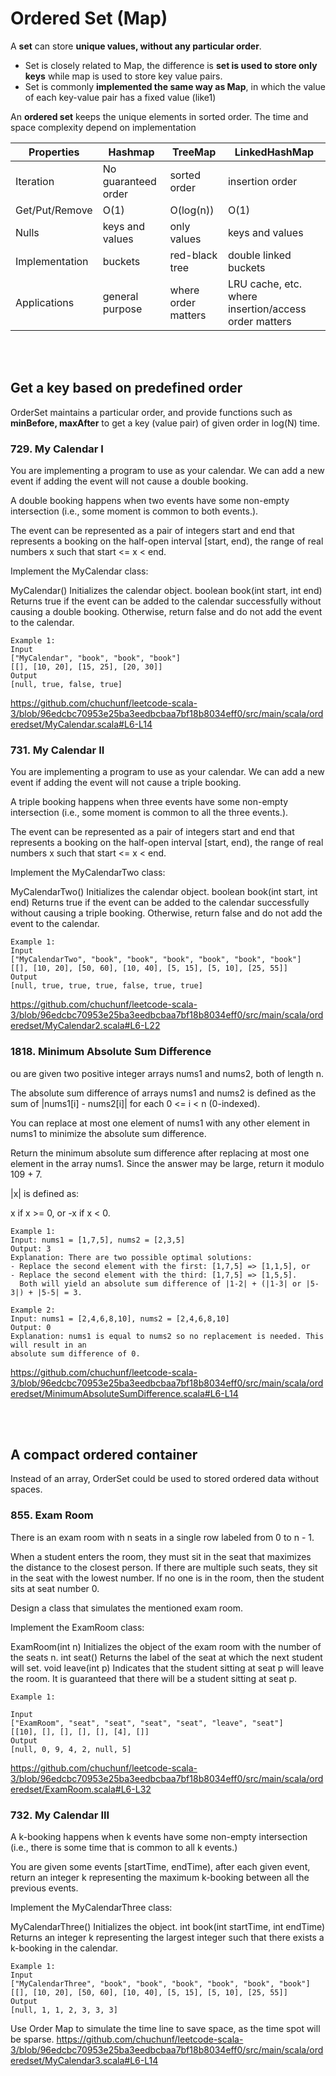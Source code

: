 # Ordered Set (Map)

A **set** can store **unique values, without any particular order**.

* Set is closely related to Map, the difference is **set is used to store only keys** while map is used to store key value pairs.
* Set is commonly **implemented the same way as Map**, in which the value of each key-value pair has a fixed value (like1)

An **ordered set** keeps the unique elements in sorted order. The time and space complexity depend on implementation

| Properties     | Hashmap             | TreeMap             | LinkedHashMap  |
|----------------|---------------------|---------------------|----------------|
| Iteration      | No guaranteed order | sorted order        | insertion order |
| Get/Put/Remove | O(1)                | O(log(n))           | O(1)           |
| Nulls          | keys and values     | only values         | keys and values |
| Implementation | buckets             | red-black tree      | double linked buckets |
| Applications   | general purpose     | where order matters | LRU cache, etc. where insertion/access order matters |

<br></br>
## Get a key based on predefined order
OrderSet maintains a particular order, and provide functions such as **minBefore, maxAfter** to get a key (value pair) of given order in log(N) time.

### 729. My Calendar I
You are implementing a program to use as your calendar. We can add a new event if adding the event will not cause a double booking.

A double booking happens when two events have some non-empty intersection (i.e., some moment is common to both events.).

The event can be represented as a pair of integers start and end that represents a booking on the half-open interval [start, end), the range of real numbers x such that start <= x < end.

Implement the MyCalendar class:

MyCalendar() Initializes the calendar object.
boolean book(int start, int end) Returns true if the event can be added to the calendar successfully without causing a double booking. Otherwise, return false and do not add the event to the calendar.

```
Example 1:
Input
["MyCalendar", "book", "book", "book"]
[[], [10, 20], [15, 25], [20, 30]]
Output
[null, true, false, true]
```
https://github.com/chuchunf/leetcode-scala-3/blob/96edcbc70953e25ba3eedbcbaa7bf18b8034eff0/src/main/scala/orderedset/MyCalendar.scala#L6-L14

### 731. My Calendar II
You are implementing a program to use as your calendar. We can add a new event if adding the event will not cause a triple booking.

A triple booking happens when three events have some non-empty intersection (i.e., some moment is common to all the three events.).

The event can be represented as a pair of integers start and end that represents a booking on the half-open interval [start, end), the range of real numbers x such that start <= x < end.

Implement the MyCalendarTwo class:

MyCalendarTwo() Initializes the calendar object.
boolean book(int start, int end) Returns true if the event can be added to the calendar successfully without causing a triple booking. Otherwise, return false and do not add the event to the calendar.
```
Example 1:
Input
["MyCalendarTwo", "book", "book", "book", "book", "book", "book"]
[[], [10, 20], [50, 60], [10, 40], [5, 15], [5, 10], [25, 55]]
Output
[null, true, true, true, false, true, true]
```
https://github.com/chuchunf/leetcode-scala-3/blob/96edcbc70953e25ba3eedbcbaa7bf18b8034eff0/src/main/scala/orderedset/MyCalendar2.scala#L6-L22

### 1818. Minimum Absolute Sum Difference
ou are given two positive integer arrays nums1 and nums2, both of length n.

The absolute sum difference of arrays nums1 and nums2 is defined as the sum of |nums1[i] - nums2[i]| for each 0 <= i < n (0-indexed).

You can replace at most one element of nums1 with any other element in nums1 to minimize the absolute sum difference.

Return the minimum absolute sum difference after replacing at most one element in the array nums1. Since the answer may be large, return it modulo 109 + 7.

|x| is defined as:

x if x >= 0, or
-x if x < 0.
```
Example 1:
Input: nums1 = [1,7,5], nums2 = [2,3,5]
Output: 3
Explanation: There are two possible optimal solutions:
- Replace the second element with the first: [1,7,5] => [1,1,5], or
- Replace the second element with the third: [1,7,5] => [1,5,5].
  Both will yield an absolute sum difference of |1-2| + (|1-3| or |5-3|) + |5-5| = 3.

Example 2:
Input: nums1 = [2,4,6,8,10], nums2 = [2,4,6,8,10]
Output: 0
Explanation: nums1 is equal to nums2 so no replacement is needed. This will result in an
absolute sum difference of 0.
```
https://github.com/chuchunf/leetcode-scala-3/blob/96edcbc70953e25ba3eedbcbaa7bf18b8034eff0/src/main/scala/orderedset/MinimumAbsoluteSumDifference.scala#L6-L14

<br></br>
## A compact ordered container
Instead of an array, OrderSet could be used to stored ordered data without spaces.

### 855. Exam Room
There is an exam room with n seats in a single row labeled from 0 to n - 1.

When a student enters the room, they must sit in the seat that maximizes the distance to the closest person. If there are multiple such seats, they sit in the seat with the lowest number. If no one is in the room, then the student sits at seat number 0.

Design a class that simulates the mentioned exam room.

Implement the ExamRoom class:

ExamRoom(int n) Initializes the object of the exam room with the number of the seats n.
int seat() Returns the label of the seat at which the next student will set.
void leave(int p) Indicates that the student sitting at seat p will leave the room. It is guaranteed that there will be a student sitting at seat p.
```
Example 1:

Input
["ExamRoom", "seat", "seat", "seat", "seat", "leave", "seat"]
[[10], [], [], [], [], [4], []]
Output
[null, 0, 9, 4, 2, null, 5]
```
https://github.com/chuchunf/leetcode-scala-3/blob/96edcbc70953e25ba3eedbcbaa7bf18b8034eff0/src/main/scala/orderedset/ExamRoom.scala#L6-L32

### 732. My Calendar III
A k-booking happens when k events have some non-empty intersection (i.e., there is some time that is common to all k events.)

You are given some events [startTime, endTime), after each given event, return an integer k representing the maximum k-booking between all the previous events.

Implement the MyCalendarThree class:

MyCalendarThree() Initializes the object.
int book(int startTime, int endTime) Returns an integer k representing the largest integer such that there exists a k-booking in the calendar.
```
Example 1:
Input
["MyCalendarThree", "book", "book", "book", "book", "book", "book"]
[[], [10, 20], [50, 60], [10, 40], [5, 15], [5, 10], [25, 55]]
Output
[null, 1, 1, 2, 3, 3, 3]
```
Use Order Map to simulate the time line to save space, as the time spot will be sparse.
https://github.com/chuchunf/leetcode-scala-3/blob/96edcbc70953e25ba3eedbcbaa7bf18b8034eff0/src/main/scala/orderedset/MyCalendar3.scala#L6-L14

